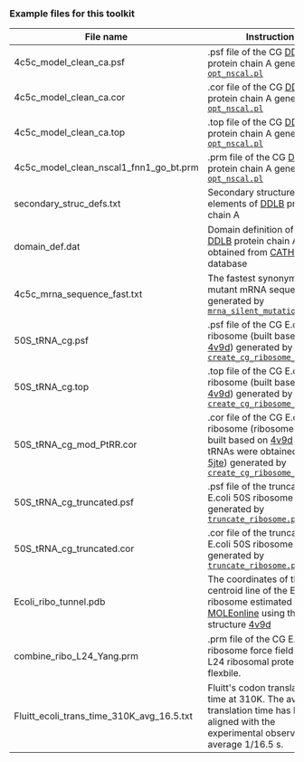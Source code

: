 ### Example files for this toolkit

| File name | Instruction |
| ------ | ------ |
| 4c5c_model_clean_ca.psf | .psf file of the CG [DDLB](https://www.rcsb.org/structure/4C5C) protein chain A generated by [`opt_nscal.pl`](../../wikis/help_wiki/opt_nscal.pl) |
| 4c5c_model_clean_ca.cor | .cor file of the CG [DDLB](https://www.rcsb.org/structure/4C5C) protein chain A generated by [`opt_nscal.pl`](../../wikis/help_wiki/opt_nscal.pl) | 
| 4c5c_model_clean_ca.top | .top file of the CG [DDLB](https://www.rcsb.org/structure/4C5C) protein chain A generated by [`opt_nscal.pl`](../../wikis/help_wiki/opt_nscal.pl) | 
| 4c5c_model_clean_nscal1_fnn1_go_bt.prm | .prm file of the CG [DDLB](https://www.rcsb.org/structure/4C5C) protein chain A generated by [`opt_nscal.pl`](../../wikis/help_wiki/opt_nscal.pl) | 
| secondary_struc_defs.txt | Secondary structure elements of [DDLB](https://www.rcsb.org/structure/4C5C) protein chain A  |
| domain_def.dat | Domain definition of the CG [DDLB](https://www.rcsb.org/structure/4C5C) protein chain A obtained from [CATH](https://www.cathdb.info/) database |
| 4c5c_mrna_sequence_fast.txt | The fastest synonymous mutant mRNA sequence generated by [`mrna_silent_mutation.pl`](../../wikis/help_wiki/mrna_silent_mutation.pl) |
| 50S_tRNA_cg.psf | .psf file of the CG E.coli 50S ribosome (built based on [4v9d](https://www.rcsb.org/structure/4V9D)) generated by [`create_cg_ribosome_model.py`](../../wikis/create_cg_ribosome_model.py) |
| 50S_tRNA_cg.top | .top file of the CG E.coli 50S ribosome (built based on [4v9d](https://www.rcsb.org/structure/4V9D)) generated by [`create_cg_ribosome_model.py`](../../wikis/create_cg_ribosome_model.py) |
| 50S_tRNA_cg_mod_PtRR.cor | .cor file of the CG E.coli 50S ribosome (ribosome was built based on [4v9d](https://www.rcsb.org/structure/4V9D) and tRNAs were obtained from [5jte](https://www.rcsb.org/structure/5JTE)) generated by [`create_cg_ribosome_model.py`](../../wikis/create_cg_ribosome_model.py) |
| 50S_tRNA_cg_truncated.psf | .psf file of the truncated CG E.coli 50S ribosome generated by [`truncate_ribosome.py`](../../wikis/truncate_ribosome.py) |
| 50S_tRNA_cg_truncated.cor | .cor file of the truncated CG E.coli 50S ribosome generated by [`truncate_ribosome.py`](../../wikis/truncate_ribosome.py) |
| Ecoli_ribo_tunnel.pdb | The coordinates of the centroid line of the Ecoli ribosome estimated by [MOLEonline](https://mole.upol.cz/) using the structure [4v9d](https://www.rcsb.org/structure/4V9D) |
| combine_ribo_L24_Yang.prm | .prm file of the CG E.coli 50S ribosome force field with the L24 ribosomal protein flexbile. |
| Fluitt_ecoli_trans_time_310K_avg_16.5.txt | Fluitt's codon translation time at 310K. The average translation time has been aligned with the experimental observed average 1/16.5 s. |